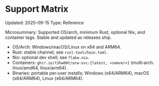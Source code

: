 # Support Matrix
Updated: 2025-09-15
Type: Reference

Microsummary: Supported OS/arch, minimum Rust, optional Nix, and container tags. Stable and updated as releases ship.

- OS/Arch: Windows/macOS/Linux on x64 and ARM64.
- Rust: stable channel; see `rust-toolchain.toml`.
- Nix: optional dev shell; see `flake.nix`.
- Containers: `ghcr.io/t3hw00t/arw-svc:{latest, <semver>}` (multi‑arch: linux/amd64, linux/arm64).
- Binaries: portable per‑user installs; Windows (x64/ARM64), macOS (x64/ARM64), Linux (x64/ARM64).

